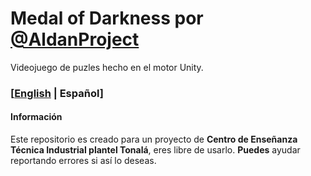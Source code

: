 # Medal of Darkness por [@AldanProject](https://github.com/AldanProject)
Videojuego de puzles hecho en el motor Unity.

### [[English](README.md) | Español]

#### Información
Este repositorio es creado para un proyecto de **Centro de Enseñanza Técnica Industrial plantel Tonalá**, eres libre de usarlo. **Puedes** ayudar reportando errores si así lo deseas.
